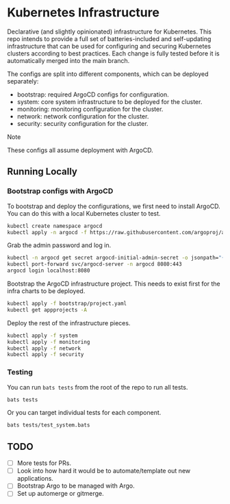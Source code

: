 # Kubernetes Infrastructure

Declarative (and slightly opinionated) infrastructure for Kubernetes. This repo
intends to provide a full set of batteries-included and self-updating
infrastructure that can be used for configuring and securing Kubernetes clusters
according to best practices. Each change is fully tested before it is 
automatically merged into the main branch.

The configs are split into different components, which can be deployed separately:

- bootstrap: required ArgoCD configs for configuration.
- system: core system infrastructure to be deployed for the cluster.
- monitoring: monitoring configuration for the cluster.
- network: network configuration for the cluster.
- security: security configuration for the cluster.

> [!NOTE]
> These configs all assume deployment with ArgoCD.

## Running Locally

### Bootstrap configs with ArgoCD

To bootstrap and deploy the configurations, we first need to install ArgoCD. You
can do this with a local Kubernetes cluster to test.

```bash
kubectl create namespace argocd
kubectl apply -n argocd -f https://raw.githubusercontent.com/argoproj/argo-cd/stable/manifests/install.yaml
```

Grab the admin password and log in.

```bash
kubectl -n argocd get secret argocd-initial-admin-secret -o jsonpath="{.data.password}" | base64 -d; echo
kubectl port-forward svc/argocd-server -n argocd 8080:443
argocd login localhost:8080
```

Bootstrap the ArgoCD infrastructure project. This needs to exist first for
the infra charts to be deployed.

```bash
kubectl apply -f bootstrap/project.yaml
kubectl get appprojects -A
```

Deploy the rest of the infrastructure pieces.

```bash
kubectl apply -f system
kubectl apply -f monitoring
kubectl apply -f network
kubectl apply -f security
```

### Testing

You can run `bats tests` from the root of the repo to run all tests.

```bash
bats tests
```

Or you can target individual tests for each component.

```bash
bats tests/test_system.bats
```

## TODO

- [ ] More tests for PRs.
- [ ] Look into how hard it would be to automate/template out new applications.
- [ ] Bootstrap Argo to be managed with Argo.
- [ ] Set up automerge or gitmerge.
